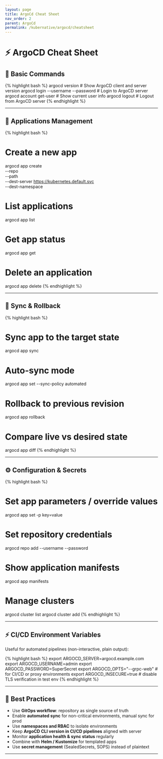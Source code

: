 ```yaml
---
layout: page
title: ArgoCd Cheat Sheet
nav_order: 2
parent: ArgoCd
permalink: /kubernative/argocd/cheatsheet
---
```


# ⚡ ArgoCD Cheat Sheet

## 🚀 Basic Commands

{% highlight bash %}
argocd version                        # Show ArgoCD client and server version
argocd login <server> --username <user> --password <pass>   # Login to ArgoCD server
argocd account get-user                # Show current user info
argocd logout <server>                 # Logout from ArgoCD server
{% endhighlight %}

---

## 📂 Applications Management

{% highlight bash %}
# Create a new app
argocd app create <app-name> \
  --repo <repo-url> \
  --path <path-in-repo> \
  --dest-server https://kubernetes.default.svc \
  --dest-namespace <namespace>

# List applications
argocd app list

# Get app status
argocd app get <app-name>

# Delete an application
argocd app delete <app-name>
{% endhighlight %}

---

## 🔄 Sync & Rollback

{% highlight bash %}
# Sync app to the target state
argocd app sync <app-name>

# Auto-sync mode
argocd app set <app-name> --sync-policy automated

# Rollback to previous revision
argocd app rollback <app-name> <revision>

# Compare live vs desired state
argocd app diff <app-name>
{% endhighlight %}

---

## ⚙️ Configuration & Secrets

{% highlight bash %}
# Set app parameters / override values
argocd app set <app-name> -p key=value

# Set repository credentials
argocd repo add <repo-url> --username <user> --password <pass>

# Show application manifests
argocd app manifests <app-name>

# Manage clusters
argocd cluster list
argocd cluster add <context-name>
{% endhighlight %}

---

## ⚡ CI/CD Environment Variables

Useful for automated pipelines (non-interactive, plain output):

{% highlight bash %}
export ARGOCD_SERVER=argocd.example.com
export ARGOCD_USERNAME=admin
export ARGOCD_PASSWORD=SuperSecret
export ARGOCD_OPTS="--grpc-web"    # for CI/CD or proxy environments
export ARGOCD_INSECURE=true        # disable TLS verification in test env
{% endhighlight %}

---

## 📝 Best Practices

- Use **GitOps workflow**: repository as single source of truth  
- Enable **automated sync** for non-critical environments, manual sync for prod  
- Use **namespaces and RBAC** to isolate environments  
- Keep **ArgoCD CLI version in CI/CD pipelines** aligned with server  
- Monitor **application health & sync status** regularly  
- Combine with **Helm / Kustomize** for templated apps  
- Use **secret management** (SealedSecrets, SOPS) instead of plaintext  

---

